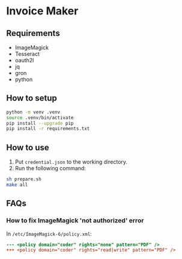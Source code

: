 # Invoice Maker

## Requirements

- ImageMagick
- Tesseract
- oauth2l
- jq
- gron
- python

## How to setup

```sh
python -m venv .venv
source .venv/bin/activate
pip install --upgrade pip
pip install -r requirements.txt
```

## How to use

1. Put `credential.json` to the working directory.
2. Run the following command:

```sh
sh prepare.sh
make all
```

## FAQs

### How to fix ImageMagick 'not authorized' error

In `/etc/ImageMagick-6/policy.xml`:

```diff
--- <policy domain="coder" rights="none" pattern="PDF" />
+++ <policy domain="coder" rights="read|write" pattern="PDF" />
```
